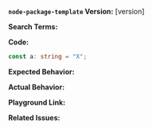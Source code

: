 <!--
PLEASE...
1) read through all relevant documentation
2) make sure that you've searched through previous issues (incase this is to be a duplicate)
-->

**`node-package-template` Version:** \[version\]

<!-- List of keywords you searched for before creating this issue (so others can find this issue more easily) -->

**Search Terms:**

**Code:**

<!-- example, which showcases the problem -->

```ts
const a: string = "X";
```

**Expected Behavior:**

**Actual Behavior:**

**Playground Link:**

**Related Issues:**
